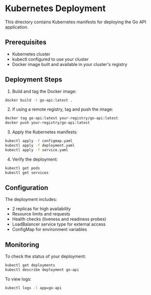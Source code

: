 # Kubernetes Deployment

This directory contains Kubernetes manifests for deploying the Go API application.

## Prerequisites

- Kubernetes cluster
- kubectl configured to use your cluster
- Docker image built and available in your cluster's registry

## Deployment Steps

1. Build and tag the Docker image:
```bash
docker build -t go-api:latest .
```

2. If using a remote registry, tag and push the image:
```bash
docker tag go-api:latest your-registry/go-api:latest
docker push your-registry/go-api:latest
```

3. Apply the Kubernetes manifests:
```bash
kubectl apply -f configmap.yaml
kubectl apply -f deployment.yaml
kubectl apply -f service.yaml
```

4. Verify the deployment:
```bash
kubectl get pods
kubectl get services
```

## Configuration

The deployment includes:
- 2 replicas for high availability
- Resource limits and requests
- Health checks (liveness and readiness probes)
- LoadBalancer service type for external access
- ConfigMap for environment variables

## Monitoring

To check the status of your deployment:
```bash
kubectl get deployments
kubectl describe deployment go-api
```

To view logs:
```bash
kubectl logs -l app=go-api
``` 